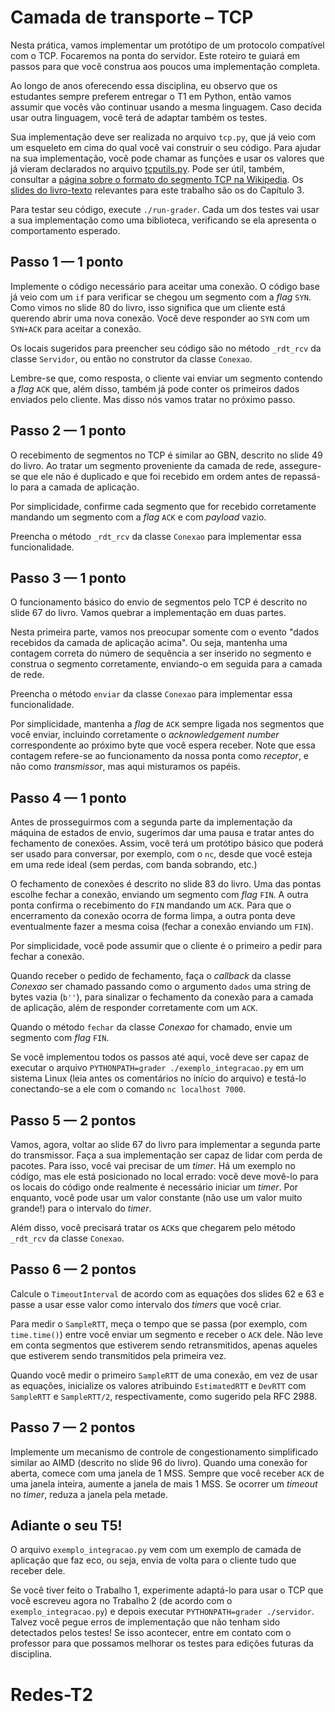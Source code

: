 # Camada de transporte – TCP

Nesta prática, vamos implementar um protótipo de um protocolo compatível com o TCP. Focaremos na ponta do servidor. Este roteiro te guiará em passos para que você construa aos poucos uma implementação completa.

Ao longo de anos oferecendo essa disciplina, eu observo que os estudantes sempre preferem entregar o T1 em Python, então vamos assumir que vocês vão continuar usando a mesma linguagem. Caso decida usar outra linguagem, você terá de adaptar também os testes.

Sua implementação deve ser realizada no arquivo `tcp.py`, que já veio com um esqueleto em cima do qual você vai construir o seu código. Para ajudar na sua implementação, você pode chamar as funções e usar os valores que já vieram declarados no arquivo [tcputils.py](https://github.com/thotypous/redes-t2-grader/blob/main/tcputils.py). Pode ser útil, também, consultar a [página sobre o formato do segmento TCP na Wikipedia](https://en.wikipedia.org/wiki/Transmission_Control_Protocol#TCP_segment_structure). Os [slides do livro-texto](https://1drv.ms/f/s!AlU8gesWGe8VeyYUZqcZmeP52vY) relevantes para este trabalho são os do Capítulo 3.

Para testar seu código, execute `./run-grader`. Cada um dos testes vai usar a sua implementação como uma biblioteca, verificando se ela apresenta o comportamento esperado.

## Passo 1 — 1 ponto

Implemente o código necessário para aceitar uma conexão. O código base já veio com um `if` para verificar se chegou um segmento com a *flag* `SYN`. Como vimos no slide 80 do livro, isso significa que um cliente está querendo abrir uma nova conexão. Você deve responder ao `SYN` com um `SYN+ACK` para aceitar a conexão.

Os locais sugeridos para preencher seu código são no método `_rdt_rcv` da classe `Servidor`, ou então no construtor da classe `Conexao`.

Lembre-se que, como resposta, o cliente vai enviar um segmento contendo a *flag* `ACK` que, além disso, também já pode conter os primeiros dados enviados pelo cliente. Mas disso nós vamos tratar no próximo passo.

## Passo 2 — 1 ponto

O recebimento de segmentos no TCP é similar ao GBN, descrito no slide 49 do livro. Ao tratar um segmento proveniente da camada de rede, assegure-se que ele não é duplicado e que foi recebido em ordem antes de repassá-lo para a camada de aplicação.

Por simplicidade, confirme cada segmento que for recebido corretamente mandando um segmento com a *flag* `ACK` e com *payload* vazio.

Preencha o método `_rdt_rcv` da classe `Conexao` para implementar essa funcionalidade.

## Passo 3 — 1 ponto

O funcionamento básico do envio de segmentos pelo TCP é descrito no slide 67 do livro. Vamos quebrar a implementação em duas partes.

Nesta primeira parte, vamos nos preocupar somente com o evento "dados recebidos da camada de aplicação acima". Ou seja, mantenha uma contagem correta do número de sequência a ser inserido no segmento e construa o segmento corretamente, enviando-o em seguida para a camada de rede.

Preencha o método `enviar` da classe `Conexao` para implementar essa funcionalidade.

Por simplicidade, mantenha a *flag* de `ACK` sempre ligada nos segmentos que você enviar, incluindo corretamente o *acknowledgement number* correspondente ao próximo byte que você espera receber. Note que essa contagem refere-se ao funcionamento da nossa ponta como *receptor*, e não como *transmissor*, mas aqui misturamos os papéis.

## Passo 4 — 1 ponto

Antes de prosseguirmos com a segunda parte da implementação da máquina de estados de envio, sugerimos dar uma pausa e tratar antes do fechamento de conexões. Assim, você terá um protótipo básico que poderá ser usado para conversar, por exemplo, com o `nc`, desde que você esteja em uma rede ideal (sem perdas, com banda sobrando, etc.)

O fechamento de conexões é descrito no slide 83 do livro. Uma das pontas escolhe fechar a conexão, enviando um segmento com *flag* `FIN`. A outra ponta confirma o recebimento do `FIN` mandando um `ACK`. Para que o encerramento da conexão ocorra de forma limpa, a outra ponta deve eventualmente fazer a mesma coisa (fechar a conexão enviando um `FIN`).

Por simplicidade, você pode assumir que o cliente é o primeiro a pedir para fechar a conexão.

Quando receber o pedido de fechamento, faça o *callback* da classe *Conexao* ser chamado passando como o argumento `dados` uma string de bytes vazia (`b''`), para sinalizar o fechamento da conexão para a camada de aplicação, além de responder corretamente com um `ACK`.

Quando o método `fechar` da classe *Conexao* for chamado, envie um segmento com *flag* `FIN`.

Se você implementou todos os passos até aqui, você deve ser capaz de executar o arquivo `PYTHONPATH=grader ./exemplo_integracao.py` em um sistema Linux (leia antes os comentários no início do arquivo) e testá-lo conectando-se a ele com o comando `nc localhost 7000`.

## Passo 5 — 2 pontos

Vamos, agora, voltar ao slide 67 do livro para implementar a segunda parte do transmissor. Faça a sua implementação ser capaz de lidar com perda de pacotes. Para isso, você vai precisar de um *timer*. Há um exemplo no código, mas ele está posicionado no local errado: você deve movê-lo para os locais do código onde realmente é necessário iniciar um *timer*. Por enquanto, você pode usar um valor constante (não use um valor muito grande!) para o intervalo do *timer*.

Além disso, você precisará tratar os `ACK`s que chegarem pelo método `_rdt_rcv` da classe `Conexao`.

## Passo 6 — 2 pontos

Calcule o `TimeoutInterval` de acordo com as equações dos slides 62 e 63 e passe a usar esse valor como intervalo dos *timers* que você criar.

Para medir o `SampleRTT`, meça o tempo que se passa (por exemplo, com `time.time()`) entre você enviar um segmento e receber o `ACK` dele. Não leve em conta segmentos que estiverem sendo retransmitidos, apenas aqueles que estiverem sendo transmitidos pela primeira vez.

Quando você medir o primeiro `SampleRTT` de uma conexão, em vez de usar as equações, inicialize os valores atribuindo `EstimatedRTT` e `DevRTT` com `SampleRTT` e `SampleRTT/2`, respectivamente, como sugerido pela RFC 2988.

## Passo 7 — 2 pontos

Implemente um mecanismo de controle de congestionamento simplificado similar ao AIMD (descrito no slide 96 do livro). Quando uma conexão for aberta, comece com uma janela de 1 MSS. Sempre que você receber `ACK` de uma janela inteira, aumente a janela de mais 1 MSS. Se ocorrer um *timeout* no *timer*, reduza a janela pela metade.

## Adiante o seu T5!

O arquivo `exemplo_integracao.py` vem com um exemplo de camada de aplicação que faz eco, ou seja, envia de volta para o cliente tudo que receber dele.

Se você tiver feito o Trabalho 1, experimente adaptá-lo para usar o TCP que você escreveu agora no Trabalho 2 (de acordo com o `exemplo_integracao.py`) e depois executar `PYTHONPATH=grader ./servidor`. Talvez você pegue erros de implementação que não tenham sido detectados pelos testes! Se isso acontecer, entre em contato com o professor para que possamos melhorar os testes para edições futuras da disciplina.
# Redes-T2
